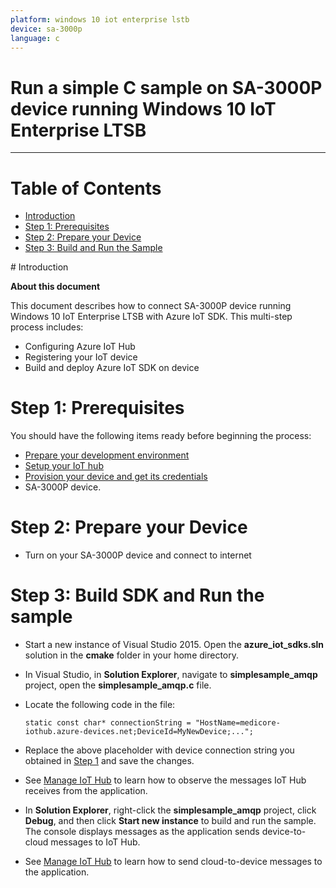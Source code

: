 ---platform: windows 10 iot enterprise lstbdevice: sa-3000planguage: c---Run a simple C sample on SA-3000P device running Windows 10 IoT Enterprise LTSB===---# Table of Contents-   [Introduction](#Introduction)-   [Step 1: Prerequisites](#Prerequisites)-   [Step 2: Prepare your Device](#PrepareDevice)-   [Step 3: Build and Run the Sample](#Build)<a name="Introduction"/># Introduction**About this document**This document describes how to connect SA-3000P device running Windows 10 IoT Enterprise LTSB with Azure IoT SDK. This multi-step process includes:-   Configuring Azure IoT Hub-   Registering your IoT device-   Build and deploy Azure IoT SDK on device<a name="Prerequisites"></a># Step 1: PrerequisitesYou should have the following items ready before beginning the process:-   [Prepare your development environment][setup-devbox-windows]-   [Setup your IoT hub][lnk-setup-iot-hub]-   [Provision your device and get its credentials][lnk-manage-iot-hub]-   SA-3000P device.<a name="PrepareDevice"></a># Step 2: Prepare your Device-   Turn on your SA-3000P device and connect to internet<a name="Build"></a># Step 3: Build SDK and Run the sample-   Start a new instance of Visual Studio 2015. Open the **azure_iot_sdks.sln** solution in the **cmake** folder in your home directory.-   In Visual Studio, in **Solution Explorer**, navigate to **simplesample_amqp** project, open the **simplesample_amqp.c** file.-   Locate the following code in the file:        static const char* connectionString = "HostName=medicore-iothub.azure-devices.net;DeviceId=MyNewDevice;...";-   Replace the above placeholder with device connection string you obtained in [Step 1](#Step-1:-Prerequisites) and save the changes.-   See [Manage IoT Hub][lnk-manage-iot-hub] to learn how to observe the messages IoT Hub receives from the application.-   In **Solution Explorer**, right-click the **simplesample_amqp** project, click **Debug**, and then click **Start new instance** to build and run the sample. The console displays messages as the application sends device-to-cloud messages to IoT Hub.-   See [Manage IoT Hub][lnk-manage-iot-hub] to learn how to send cloud-to-device messages to the application.[setup-devbox-windows]: https://github.com/Azure/azure-iot-sdks/blob/master/c/doc/devbox_setup.md[lnk-setup-iot-hub]: ../setup_iothub.md[lnk-manage-iot-hub]: ../manage_iot_hub.md